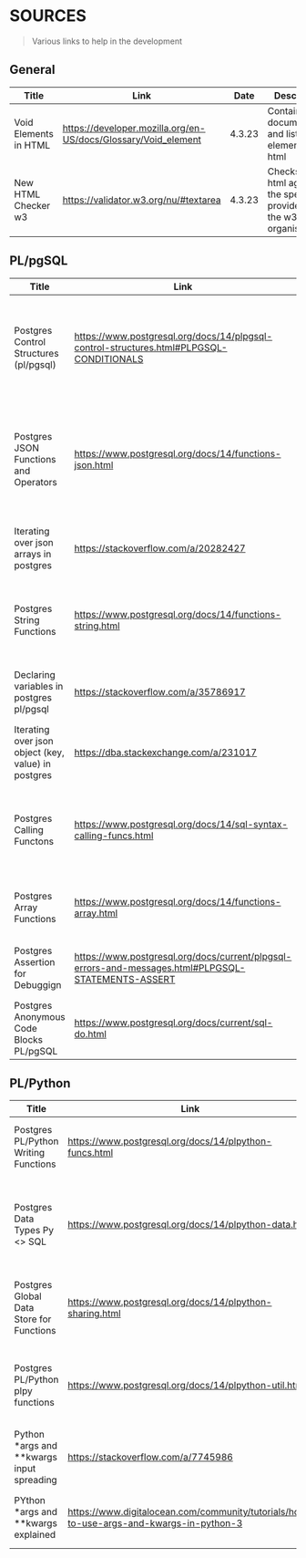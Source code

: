 # SOURCES

> Various links to help in the development

## General

| Title | Link | Date | Description |
| ----- | ---- | ---- | ----------- |
| Void Elements in HTML | https://developer.mozilla.org/en-US/docs/Glossary/Void_element | 4.3.23 | Contains documentation and list of void elements in html |
| New HTML Checker w3 | https://validator.w3.org/nu/#textarea | 4.3.23 | Checks the html against the spec, provided by the w3 organisation |

## PL/pgSQL

| Title | Link | Date | Description |
| ----- | ---- | ---- | ----------- |
| Postgres Control Structures (pl/pgsql) | https://www.postgresql.org/docs/14/plpgsql-control-structures.html#PLPGSQL-CONDITIONALS | 4.3.23 | Contains Documentation about what the pl/pgsql offers in terms of conditionals, loops variable assignment etc. |
| Postgres JSON Functions and Operators | https://www.postgresql.org/docs/14/functions-json.html | 4.3.23 | Contains Documentation of all the various things you can do with json in postgres, creation, modification and parsing |
| Iterating over json arrays in postgres | https://stackoverflow.com/a/20282427 | 4.3.23 | Example how to iterate over json-array (works for version 14) |
| Postgres String Functions | https://www.postgresql.org/docs/14/functions-string.html | 4.3.23 | Contains Documentation on the various string manipulation you can do in postgres |
| Declaring variables in postgres pl/pgsql | https://stackoverflow.com/a/35786917 | 4.3.23 | Example of how to declare variables and assign a value in postgres |
| Iterating over json object (key, value) in postgres | https://dba.stackexchange.com/a/231017 | 4.3.23 | Example of iteration over json-object, output in key value format |
| Postgres Calling Functons | https://www.postgresql.org/docs/14/sql-syntax-calling-funcs.html | 4.3.23 | Contains Documentation on the different ways to call a self-written function in postgres |
| Postgres Array Functions | https://www.postgresql.org/docs/14/functions-array.html | 4.3.23 | Contains Documentation on array manipulation checking etc |
| Postgres Assertion for Debuggign | https://www.postgresql.org/docs/current/plpgsql-errors-and-messages.html#PLPGSQL-STATEMENTS-ASSERT | 4.3.23 | Contains the documentation on how to use the Assertino function |
| Postgres Anonymous Code Blocks PL/pgSQL | https://www.postgresql.org/docs/current/sql-do.html | 4.3.23 | Documentatino on executing sql without function context |

## PL/Python

| Title | Link | Date | Description |
| ----- | ---- | ---- | ----------- |
| Postgres PL/Python Writing Functions | https://www.postgresql.org/docs/14/plpython-funcs.html | 3.3.23 | Documentation on creating functions in sql that execute python code |
| Postgres Data Types Py <> SQL | https://www.postgresql.org/docs/14/plpython-data.html | 3.3.23 | Documentation on how data type mapping works, what is supported etc (btw json is just mapped to string) |
| Postgres Global Data Store for Functions | https://www.postgresql.org/docs/14/plpython-sharing.html | 3.3.23 | Documentation on how to persist data between multiple function calls |
| Postgres PL/Python plpy functions | https://www.postgresql.org/docs/14/plpython-util.html | 3.3.23 | Documentation on the utility functions module `plpy` (printing to console etc, sql) |
| Python \*args and \*\*kwargs input spreading | https://stackoverflow.com/a/7745986 | 3.3.23 | Example how to pass a list into \*args and spread a dict into \*\*kwargs |
| PYthon \*args and \*\*kwargs explained | https://www.digitalocean.com/community/tutorials/how-to-use-args-and-kwargs-in-python-3 | 3.3.23 | How to use these two features as inputs to your function |
